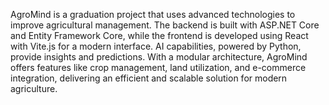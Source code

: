 AgroMind is a graduation project that uses advanced technologies to improve agricultural management. The backend is built with ASP.NET Core and Entity Framework Core, while the frontend is developed using React with Vite.js for a modern interface. AI capabilities, powered by Python, provide insights and predictions. With a modular architecture, AgroMind offers features like crop management, land utilization, and e-commerce integration, delivering an efficient and scalable solution for modern agriculture.
